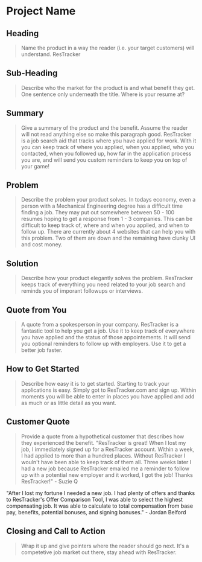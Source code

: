 # Project Name #

<!-- 
> This material was originally posted [here](http://www.quora.com/What-is-Amazons-approach-to-product-development-and-product-management). It is reproduced here for posterities sake.

There is an approach called "working backwards" that is widely used at Amazon. They work backwards from the customer, rather than starting with an idea for a product and trying to bolt customers onto it. While working backwards can be applied to any specific product decision, using this approach is especially important when developing new products or features.

For new initiatives a product manager typically starts by writing an internal press release announcing the finished product. The target audience for the press release is the new/updated product's customers, which can be retail customers or internal users of a tool or technology. Internal press releases are centered around the customer problem, how current solutions (internal or external) fail, and how the new product will blow away existing solutions.

If the benefits listed don't sound very interesting or exciting to customers, then perhaps they're not (and shouldn't be built). Instead, the product manager should keep iterating on the press release until they've come up with benefits that actually sound like benefits. Iterating on a press release is a lot less expensive than iterating on the product itself (and quicker!).

If the press release is more than a page and a half, it is probably too long. Keep it simple. 3-4 sentences for most paragraphs. Cut out the fat. Don't make it into a spec. You can accompany the press release with a FAQ that answers all of the other business or execution questions so the press release can stay focused on what the customer gets. My rule of thumb is that if the press release is hard to write, then the product is probably going to suck. Keep working at it until the outline for each paragraph flows. 

Oh, and I also like to write press-releases in what I call "Oprah-speak" for mainstream consumer products. Imagine you're sitting on Oprah's couch and have just explained the product to her, and then you listen as she explains it to her audience. That's "Oprah-speak", not "Geek-speak".

Once the project moves into development, the press release can be used as a touchstone; a guiding light. The product team can ask themselves, "Are we building what is in the press release?" If they find they're spending time building things that aren't in the press release (overbuilding), they need to ask themselves why. This keeps product development focused on achieving the customer benefits and not building extraneous stuff that takes longer to build, takes resources to maintain, and doesn't provide real customer benefit (at least not enough to warrant inclusion in the press release).
 -->
 
## Heading ##
  > Name the product in a way the reader (i.e. your target customers) will understand.
  ResTracker

## Sub-Heading ##
  > Describe who the market for the product is and what benefit they get. One sentence only underneath the title.
  Where is your resume at?

## Summary ##
  > Give a summary of the product and the benefit. Assume the reader will not read anything else so make this paragraph good.
  ResTracker is a job search aid that tracks where you have applied for work. With it you can keep track of where you applied, when you applied, who you contacted, when you followed up, how far in the application process you are, and will send you custom reminders to keep you on top of your game!

## Problem ##
  > Describe the problem your product solves.
  In todays economy, even a person with a Mechanical Engineering degree has a difficult time finding a job. They may put out somewhere between 50 - 100 resumes hoping to get a response from 1 - 3 companies. This can be difficult to keep track of, where and when you applied, and when to follow up. There are currently about 4 websites that can help you with this problem. Two of them are down and the remaining have clunky UI and cost money.

## Solution ##
  > Describe how your product elegantly solves the problem.
  ResTracker keeps track of everything you need related to your job search and reminds you of imporant followups or interviews.

## Quote from You ##
  > A quote from a spokesperson in your company.
  ResTracker is a fantastic tool to help you get a job. Use it to keep track of everywhere you have applied and the status of those appointements. It will send you optional reminders to follow up with employers. Use it to get a better job faster.

## How to Get Started ##
  > Describe how easy it is to get started.
  Starting to track your applications is easy. Simply got to ResTracker.com and sign up. Within moments you will be able to enter in places you have applied and add as much or as little detail as you want.

## Customer Quote ##
  > Provide a quote from a hypothetical customer that describes how they experienced the benefit.
  "ResTracker is great! When I lost my job, I immediately signed up for a ResTracker account. Within a week, I had applied to more than a hundred places. Without ResTracker I wouln't have been able to keep track of them all. Three weeks later I had a new job because ResTracker emailed me a reminder to follow up with a potential new employer and it worked, I got the job! Thanks ResTracker!" - Suzie Q

  "After I lost my fortune I needed a new job. I had plenty of offers and thanks to ResTracker's Offer Comparison Tool, I was able to select the highest compensating job. It was able to calculate to total compensation from base pay, benefits, potential bonuses, and signing bonuses." - Jordan Belford

## Closing and Call to Action ##
  > Wrap it up and give pointers where the reader should go next.
  It's a competetive job market out there, stay ahead with ResTracker.
